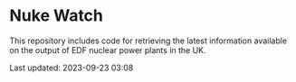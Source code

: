 # Nuke Watch

This repository includes code for retrieving the latest information available on the output of EDF nuclear power plants in the UK.

Last updated: 2023-09-23 03:08
